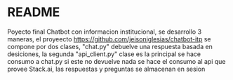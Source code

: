 # README

Poyecto final Chatbot con informacion institucional, se desarrollo 3 maneras, el proyeecto https://github.com/jeisoniglesias/chatbot-itp se compone por dos clases, "chat.py" debuelve una respuesta basada en desiciones, la segunda "api_client.py" clase es la principal se hace consumo a chat.py si este no devuelve nada se hace el consumo al api que provee Stack.ai, las respuestas y preguntas se almacenan en sesion


